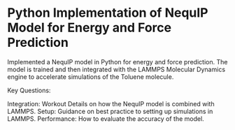 # Python Implementation of NequIP Model for Energy and Force Prediction

Implemented a NequIP model in Python for energy and force prediction. The model is trained and then integrated with the LAMMPS Molecular Dynamics engine to accelerate simulations of the Toluene molecule.

Key Questions:

Integration: Workout Details on how the NequIP model is combined with LAMMPS.
Setup: Guidance on best practice to setting up simulations in LAMMPS.
Performance: How to evaluate the accuracy of the model.
